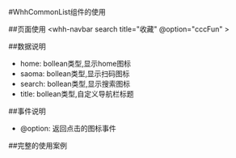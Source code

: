 #WhhCommonList组件的使用
  
##页面使用
 <whh-navbar search title="收藏" @option="cccFun" ></whh-navbar>
 
##数据说明
* home: bollean类型,显示home图标
* saoma: bollean类型,显示扫码图标
* search: bollean类型,显示搜索图标
* title: bollean类型,自定义导航栏标题

##事件说明
* @option: 返回点击的图标事件

##完整的使用案例

<template>
	<view class="content">
		<view class="stickybox">
			<whh-navbar search title="收藏" @option="cccFun" ></whh-navbar>
		</view>
	</view>
</template>

<script>
	import whhNavbar from '../../../components/whhNavbar/whhNavbar.vue';
	export default {
		data (){
			return {
				            //引入的js数据无法直接放入html中使用,需要转换一下,第一种方法,直接引入到data中
			}
		},
		computed:{
			list:function(){ 
				return list; //第二种方法,引入计算属性进行监控数据的变化
			}
		},
		onLoad() {
		
		},
		components:{
			whhNavbar
		},
		methods:{
			cccFun:function(e){
				console.log("e: " , e);
			}
		}
	}
</script>

<style>
	.stickybox{
		position: sticky;
		top:0;
	}
</style>

